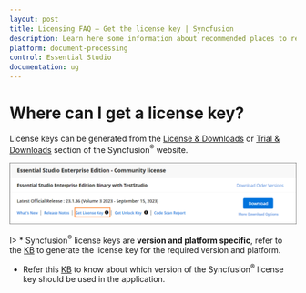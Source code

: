 ```yaml
---
layout: post
title: Licensing FAQ – Get the license key | Syncfusion
description: Learn here some information about recommended places to register the Syncfusion license key in your application.
platform: document-processing
control: Essential Studio
documentation: ug
---
```


# Where can I get a license key?

License keys can be generated from the [License & Downloads](https://syncfusion.com/account/downloads) or [Trial & Downloads](https://www.syncfusion.com/account/manage-trials/downloads) section of the Syncfusion<sup>&reg;</sup> website. 

![Get License Key](licensing-images/generate-license.png)

I> * Syncfusion<sup>&reg;</sup> license keys are **version and platform specific**, refer to the [KB](https://www.syncfusion.com/kb/8976/how-to-generate-license-key-for-licensed-products) to generate the license key for the required version and platform.
* Refer this [KB](https://www.syncfusion.com/kb/8951/which-version-syncfusion-license-key-should-i-use-in-my-application) to know about which version of the Syncfusion<sup>&reg;</sup> license key should be used in the application.





